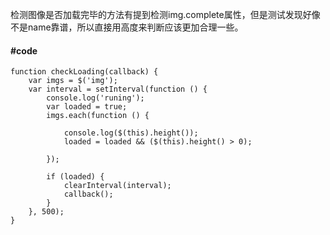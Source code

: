 


检测图像是否加载完毕的方法有提到检测img.complete属性，但是测试发现好像不是name靠谱，所以直接用高度来判断应该更加合理一些。

#### #code
```
function checkLoading(callback) {
    var imgs = $('img');
    var interval = setInterval(function () {
        console.log('runing');
        var loaded = true;
        imgs.each(function () {

            console.log($(this).height());
            loaded = loaded && ($(this).height() > 0);

        });

        if (loaded) {
            clearInterval(interval);
            callback();
        }
    }, 500);
}
```
